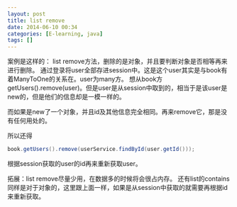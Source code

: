 ```yaml
---
layout: post
title: list remove
date: 2014-06-10 00:34
categories: [E-learning, java]
tags: []
---
```

案例是这样的：
list remove方法，删除的是对象，并且要判断对象是否相等再来进行删除。
通过登录将user全部存进session中。这是这个user其实是与book有着ManyToOne的关系在。user为many方。
想从book方getUsers().remove(user)。但是user是从session中取到的，相当于是该user是new的，但是他们的信息却是一模一样的。

而如果是new了一个对象，并且id及其他信息完全相同。再来remove它，那是没有任何用处的。

所以还得

```java
book.getUsers().remove(userService.findById(user.getId()));

```
根据session获取的user的id再来重新获取user。

拓展：list remove尽量少用，在数据多的时候将会很占内存。
还有list的contains同样是对于对象的，这里跟上面一样，如果是从session中获取的就需要再根据id来重新获取。

